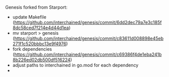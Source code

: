 Genesis forked from Starport:
- update Makefile (https://github.com/interchained/genesis/commit/6dd2dec79a7e3c185f8dc58ced7f214e4d44d1ea)
- mv starport > genesis (https://github.com/interchained/genesis/commit/c83611d008898e45eb271f1c520bbbc13e9f4976)
- fork dependencies (https://github.com/interchained/genesis/commit/c69386f4de1eba241b8b226ed02db500df516224)
- adjust paths to interchained in go.mod for each dependency
- 
